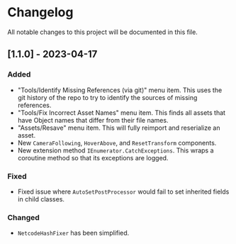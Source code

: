 # Changelog

All notable changes to this project will be documented in this file.

## [1.1.0] - 2023-04-17

### Added

- "Tools/Identify Missing References (via git)" menu item. This uses the git history of the repo to try to identify the sources of missing references.
- "Tools/Fix Incorrect Asset Names" menu item. This finds all assets that have Object names that differ from their file names.
- "Assets/Resave" menu item. This will fully reimport and reserialize an asset.
- New `CameraFollowing`, `HoverAbove`, and `ResetTransform` components.
- New extension method `IEnumerator.CatchExceptions`. This wraps a coroutine method so that its exceptions are logged.

### Fixed

- Fixed issue where `AutoSetPostProcessor` would fail to set inherited fields in child classes.

### Changed

- `NetcodeHashFixer` has been simplified.
